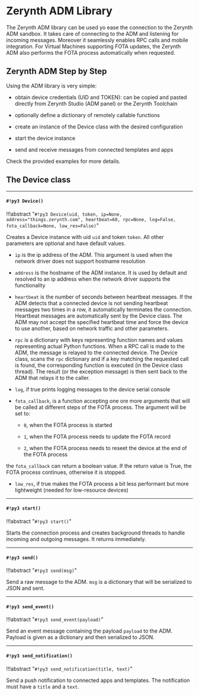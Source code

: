 # Zerynth ADM Library

The Zerynth ADM library can be used yo ease the connection to the Zerynth ADM sandbox.
It takes care of connecting to the ADM and listening for incoming messages. Moreover it seamlessly enables RPC calls and mobile integration.
For Virtual Machines supporting FOTA updates, the Zerynth ADM also performs the FOTA process automatically when requested.

## Zerynth ADM Step by Step

Using the ADM library is very simple:


* obtain device credentials (UID and TOKEN): can be copied and pasted directly from Zerynth Studio (ADM panel) or the Zerynth Toolchain


* optionally define a dictionary of remotely callable functions


* create an instance of the Device class with the desired configuration


* start the device instance


* send and receive messages from connected templates and apps

Check the provided examples for more details.

## The Device class


---
#### `#!py3 Device()`

!!!abstract "`#!py3 Device(uid, token, ip=None, address="things.zerynth.com", heartbeat=60, rpc=None, log=False, fota_callback=None, low_res=False)`"

Creates a Device instance with uid `uid` and token `token`. All other parameters are optional and have default values.


* `ip` is the ip address of the ADM. This argument is used when the network driver does not support hostname resolution


* `address` is the hostname of the ADM instance. It is used by default and resolved to an ip address when the network driver supports the functionality


* `heartbeat` is the number of seconds between heartbeat messages. If the ADM detects that a connected device is not sending heartbeat messages two times in a row, it automatically terminates the connection. Heartbeat messages are automatically sent by the Device class. The ADM may not accept the specified heartbeat time and force the device to use another, based on network traffic and other parameters.


* `rpc` is a dictionary with keys representing function names and values representing actual Python functions. When a RPC call is made to the ADM, the message is relayed to the connected device. The Device class, scans the `rpc` dictionary and if a key matching the requested call is found, the corresponding function is executed (in the Device class thread). The result (or the exception message) is then sent back to the ADM that relays it to the caller.


* `log`, if true prints logging messages to the device serial console


* `fota_callback`, is a function accepting one ore more arguments that will be called at different steps of the FOTA process. The argument will be set to:


    * `0`, when the FOTA process is started


    * `1`, when the FOTA process needs to update the FOTA record


    * `2`, when the FOTA process needs to reseet the device at the end of the FOTA process

the `fota_callback` can return a boolean value. If the return value is True, the FOTA process continues, otherwise it is stopped.


* `low_res`, if true makes the FOTA process a bit less performant but more lightweight (needed for low-resource devices)


---
#### `#!py3 start()`

!!!abstract "`#!py3 start()`"

Starts the connection process and creates background threads to handle incoming and outgoing messages.
It returns immediately.


---
#### `#!py3 send()`

!!!abstract "`#!py3 send(msg)`"

Send a raw message to the ADM. `msg` is a dictionary that will be serialized to JSON and sent.


---
#### `#!py3 send_event()`

!!!abstract "`#!py3 send_event(payload)`"

Send an event message containing the payload `payload` to the ADM. Payload is given as a dictionary and then serialized to JSON.


---
#### `#!py3 send_notification()`

!!!abstract "`#!py3 send_notification(title, text)`"

Send a push notification to connected apps and templates. The notification must have a `title` and a `text`.
